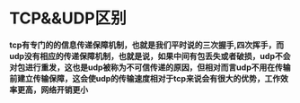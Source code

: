# TCP&&UDP区别

**tcp有专门的的信息传递保障机制，也就是我们平时说的三次握手,四次挥手，而udp没有相应的传递保障机制，也就是说，如果中间有包丢失或者破损，udp不会对包进行重发，这也是udp被称为不可信传递的原因，但相对而言udp不用在传输前建立传输保障，这会使udp的传输速度相对于tcp来说会有很大的优势，工作效率更高，网络开销更小**